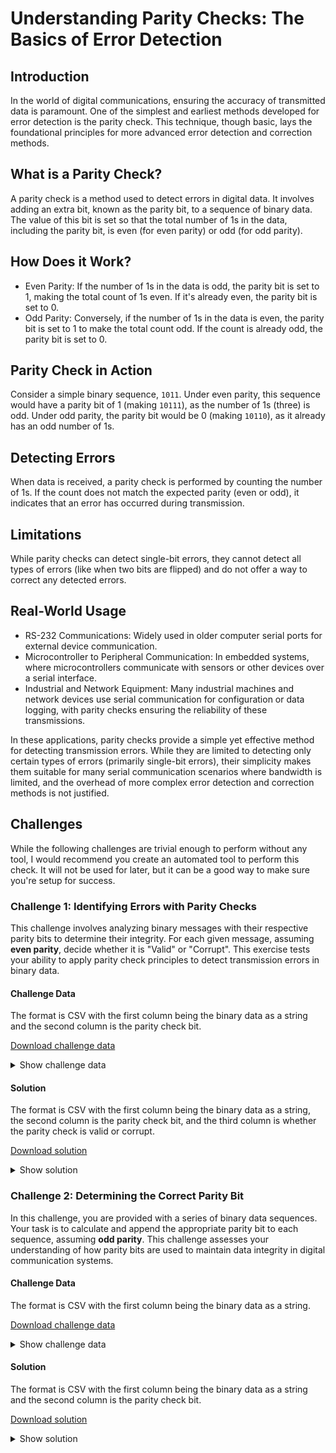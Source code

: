 # Understanding Parity Checks: The Basics of Error Detection

## Introduction

In the world of digital communications, ensuring the accuracy of transmitted data is paramount. One of the simplest and earliest methods developed for error detection is the parity check. This technique, though basic, lays the foundational principles for more advanced error detection and correction methods.

## What is a Parity Check?

A parity check is a method used to detect errors in digital data. It involves adding an extra bit, known as the parity bit, to a sequence of binary data. The value of this bit is set so that the total number of 1s in the data, including the parity bit, is even (for even parity) or odd (for odd parity).

## How Does it Work?

- Even Parity: If the number of 1s in the data is odd, the parity bit is set to 1, making the total count of 1s even. If it's already even, the parity bit is set to 0.
- Odd Parity: Conversely, if the number of 1s in the data is even, the parity bit is set to 1 to make the total count odd. If the count is already odd, the parity bit is set to 0.

## Parity Check in Action

Consider a simple binary sequence, `1011`. Under even parity, this sequence would have a parity bit of 1 (making `10111`), as the number of 1s (three) is odd. Under odd parity, the parity bit would be 0 (making `10110`), as it already has an odd number of 1s.

## Detecting Errors

When data is received, a parity check is performed by counting the number of 1s. If the count does not match the expected parity (even or odd), it indicates that an error has occurred during transmission.

## Limitations

While parity checks can detect single-bit errors, they cannot detect all types of errors (like when two bits are flipped) and do not offer a way to correct any detected errors.

## Real-World Usage

- RS-232 Communications: Widely used in older computer serial ports for external device communication.
- Microcontroller to Peripheral Communication: In embedded systems, where microcontrollers communicate with sensors or other devices over a serial interface.
- Industrial and Network Equipment: Many industrial machines and network devices use serial communication for configuration or data logging, with parity checks ensuring the reliability of these transmissions.

In these applications, parity checks provide a simple yet effective method for detecting transmission errors. While they are limited to detecting only certain types of errors (primarily single-bit errors), their simplicity makes them suitable for many serial communication scenarios where bandwidth is limited, and the overhead of more complex error detection and correction methods is not justified.

## Challenges

While the following challenges are trivial enough to perform without any tool, I would recommend you create an automated tool to perform this check. It will not be used for later, but it can be a good way to make sure you're setup for success.

### Challenge 1: Identifying Errors with Parity Checks

This challenge involves analyzing binary messages with their respective parity bits to determine their integrity. For each given message, assuming **even parity**, decide whether it is "Valid" or "Corrupt". This exercise tests your ability to apply parity check principles to detect transmission errors in binary data.

#### Challenge Data

The format is CSV with the first column being the binary data as a string and the second column is the parity check bit.

[Download challenge data](./parity-challenge-1.csv)

<details>
    <summary>Show challenge data</summary>

```csv
data,parity_bit
00111010,0
10011010,0
00100000,1
00100100,1
01111010,0
00101000,0
01000100,1
10101101,1
01001110,0
01101011,1
00010001,1
11101000,0
11110011,0
01100101,1
11011010,0
00000101,1
00110001,0
01001010,1
11001010,0
01111111,1
00110110,1
10100001,0
10000000,1
01001101,1
01001011,1
00100100,0
00111000,0
10011000,0
11111000,1
00011001,1
01001000,0
01001010,1
```

</details>

#### Solution

The format is CSV with the first column being the binary data as a string, the second column is the parity check bit, and the third column is whether the parity check is valid or corrupt.

[Download solution](./parity-solution-1.csv)

<details>
  <summary>Show solution</summary>

```csv
data,parity_bit,validity
00111010,0,Valid
10011010,0,Valid
00100000,1,Valid
00100100,1,Corrupt
01111010,0,Corrupt
00101000,0,Valid
01000100,1,Corrupt
10101101,1,Valid
01001110,0,Valid
01101011,1,Valid
00010001,1,Corrupt
11101000,0,Valid
11110011,0,Valid
01100101,1,Corrupt
11011010,0,Corrupt
00000101,1,Corrupt
00110001,0,Corrupt
01001010,1,Valid
11001010,0,Valid
01111111,1,Valid
00110110,1,Corrupt
10100001,0,Corrupt
10000000,1,Valid
01001101,1,Corrupt
01001011,1,Corrupt
00100100,0,Valid
00111000,0,Corrupt
10011000,0,Corrupt
11111000,1,Valid
00011001,1,Valid
01001000,0,Valid
01001010,1,Valid
```

</details>

### Challenge 2: Determining the Correct Parity Bit

In this challenge, you are provided with a series of binary data sequences. Your task is to calculate and append the appropriate parity bit to each sequence, assuming **odd parity**. This challenge assesses your understanding of how parity bits are used to maintain data integrity in digital communication systems.

#### Challenge Data

The format is CSV with the first column being the binary data as a string.

[Download challenge data](./parity-challenge-2.csv)

<details>
    <summary>Show challenge data</summary>

```csv
data
00011110
11110100
01101110
00000010
10001111
00010011
01110011
00101111
11000000
10010100
11101010
10110110
11011101
11001110
10011101
01001010
11000010
10001000
11010111
10001110
00010101
00010101
01000111
01100010
10010011
00100010
01011101
10101110
10110111
11011010
10101010
10100010
```

</details>

#### Solution

The format is CSV with the first column being the binary data as a string and the second column is the parity check bit.

[Download solution](./parity-solution-2.csv)

<details>
  <summary>Show solution</summary>

```csv
data,parity_bit
00011110,1
11110100,0
01101110,0
00000010,0
10001111,0
00010011,0
01110011,0
00101111,0
11000000,1
10010100,0
11101010,0
10110110,0
11011101,1
11001110,0
10011101,0
01001010,0
11000010,0
10001000,1
11010111,1
10001110,1
00010101,0
00010101,0
01000111,1
01100010,0
10010011,1
00100010,1
01011101,0
10101110,0
10110111,1
11011010,0
10101010,1
10100010,0
```

</details>
